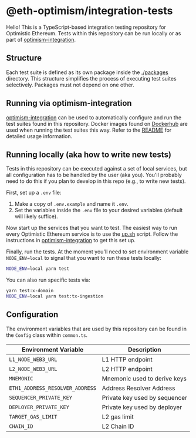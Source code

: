 # @eth-optimism/integration-tests

Hello!
This is a TypeScript-based integration testing repository for Optimistic Ethereum.
Tests within this repository can be run locally or as part of [optimism-integration](https://github.com/ethereum-optimism/optimism-integration).

## Structure
Each test suite is defined as its own package inside the [./packages](./packages) directory.
This structure simplifies the process of executing test suites selectively.
Packages must not depend on one other.

## Running via optimism-integration
[optimism-integration](https://github.com/ethereum-optimism/optimism-integration) can be used to automatically configure and run the test suites found in this repository.
Docker images found on [Dockerhub](https://hub.docker.com/u/ethereumoptimism) are used when running the test suites this way.
Refer to the [README](https://github.com/ethereum-optimism/optimism-integration/blob/master/README.md) for detailed usage information.

## Running locally (aka how to write new tests)
Tests in this repository can be executed against a set of local services, but all configuration has to be handled by the user (aka you).
You'll probably need to do this if you plan to develop in this repo (e.g., to write new tests).

First, set up a `.env` file:
1. Make a copy of `.env.example` and name it `.env`.
2. Set the variables inside the `.env` file to your desired variables (default will likely suffice).

Now start up the services that you want to test.
The easiest way to run every Optimistic Ethereum service is to use the [up.sh](https://github.com/ethereum-optimism/optimism-integration/#upsh) script.
Follow the instructions in [optimism-integration](https://github.com/ethereum-optimism/optimism-integration#optimism-integration) to get this set up.

Finally, run the tests.
At the moment you'll need to set environment variable `NODE_ENV=local` to signal that you want to run these tests locally:
```bash
NODE_ENV=local yarn test
```

You can also run specific tests via:
```bash
yarn test:x-domain
NODE_ENV=local yarn test:tx-ingestion
```

## Configuration
The environment variables that are used by this repository can be found in the `Config` class within `common.ts`.

| Environment Variable            | Description |
| -----------                     | ----------- |
| `L1_NODE_WEB3_URL`              | L1 HTTP endpoint |
| `L2_NODE_WEB3_URL`              | L2 HTTP endpoint |
| `MNEMONIC`                      | Mnemonic used to derive keys |
| `ETH1_ADDRESS_RESOLVER_ADDRESS` | Address Resolver Address |
| `SEQUENCER_PRIVATE_KEY`         | Private key used by sequencer |
| `DEPLOYER_PRIVATE_KEY`          | Private key used by deployer |
| `TARGET_GAS_LIMIT`              | L2 gas limit |
| `CHAIN_ID`                      | L2 Chain ID |
